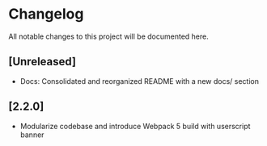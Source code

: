 # Changelog

All notable changes to this project will be documented here.

## [Unreleased]
- Docs: Consolidated and reorganized README with a new docs/ section

## [2.2.0]
- Modularize codebase and introduce Webpack 5 build with userscript banner